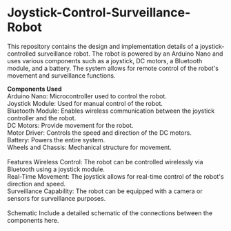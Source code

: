# Joystick-Control-Surveillance-Robot

This repository contains the design and implementation details of a joystick-controlled surveillance robot. The robot is powered by an Arduino Nano and uses various components such as a joystick, DC motors, a Bluetooth module, and a battery. The system allows for remote control of the robot's movement and surveillance functions.<br>

<b>Components Used</b><br>
Arduino Nano: Microcontroller used to control the robot.<br>
Joystick Module: Used for manual control of the robot.<br>
Bluetooth Module: Enables wireless communication between the joystick controller and the robot.<br>
DC Motors: Provide movement for the robot.<br>
Motor Driver: Controls the speed and direction of the DC motors.<br>
Battery: Powers the entire system.<br>
Wheels and Chassis: Mechanical structure for movement.<br><br>
Features
Wireless Control: The robot can be controlled wirelessly via Bluetooth using a joystick module.<br>
Real-Time Movement: The joystick allows for real-time control of the robot's direction and speed.<br>
Surveillance Capability: The robot can be equipped with a camera or sensors for surveillance purposes.<br><br>
Schematic
Include a detailed schematic of the connections between the components here.

